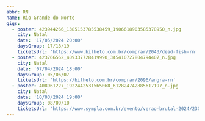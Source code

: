 ```yaml
---
abbr: RN
name: Rio Grande do Norte
gigs:
  - poster: 423944266_1385153785538459_1906618903585378950_n.jpg
    city: Natal
    date: '17/05/2024 20:00'
    daysGroup: 17/18/19
    ticketsUrl: 'https://www.bilheto.com.br/comprar/2043/dead-fish-rn'
  - poster: 423766562_409337728419990_345410727804794407_n.jpg
    city: Natal
    date: '07/04/2024 18:00'
    daysGroup: 05/06/07
    ticketsUrl: 'https://bilheto.com.br/comprar/2096/angra-rn'
  - poster: 408961227_1922442531565068_612824742885617197_n.jpg
    city: Natal
    date: '10/03/2024 19:00'
    daysGroup: 08/09/10
    ticketsUrl: 'https://www.sympla.com.br/evento/verao-brutal-2024/2307026'
---
```



